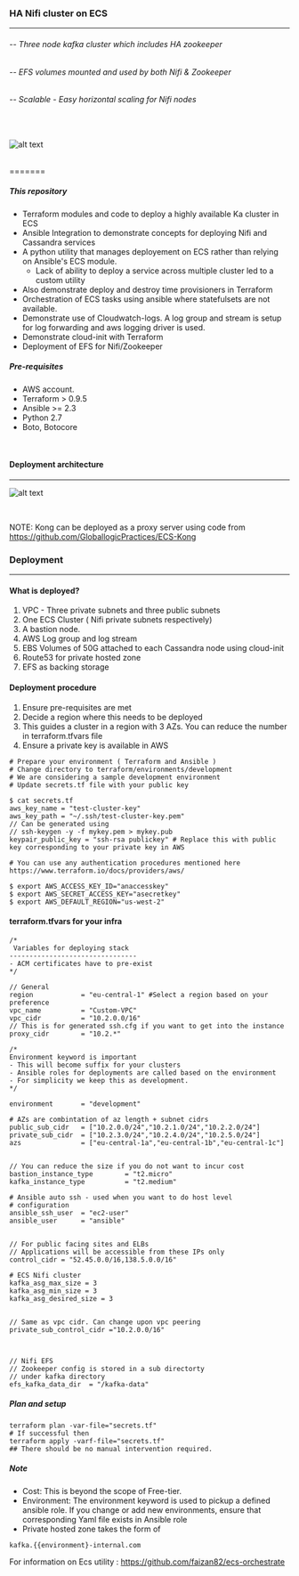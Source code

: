 ### HA Nifi cluster on ECS
---  


###### -- Three node kafka cluster which includes HA zookeeper
###### -- EFS volumes mounted and used by both Nifi & Zookeeper
###### -- Scalable - Easy horizontal scaling for Nifi nodes

<br />

![alt text](https://github.com/GloballogicPractices/ECS-Nifi/blob/master/images/kafka.png)

<br />
=======




##### This repository
- Terraform modules and code to deploy a highly available Ka cluster in ECS
- Ansible Integration to demonstrate concepts for deploying Nifi and Cassandra services
- A python utility that manages deployement on ECS rather than relying on Ansible's ECS module.
  -  Lack of ability to deploy a service across multiple cluster led to a custom utility
- Also demonstrate deploy and destroy time provisioners in Terraform
- Orchestration of ECS tasks using ansible where statefulsets are not available. 
- Demonstrate use of Cloudwatch-logs. A log group and stream is setup for log forwarding and aws logging driver is used.
- Demonstrate cloud-init with Terraform
- Deployment of EFS for Nifi/Zookeeper




##### Pre-requisites
- AWS account.
- Terraform > 0.9.5
- Ansible >= 2.3
- Python 2.7
- Boto, Botocore

<br />

#### Deployment architecture
---
![alt text](https://github.com/GloballogicPractices/ECS-Nifi/blob/master/images/kafka-on-ecs.png)


<br />

NOTE: Kong can be deployed as a proxy server using code from https://github.com/GloballogicPractices/ECS-Kong


### Deployment
---
#### What is deployed?
1. VPC - Three private subnets and three public subnets
2. One ECS Cluster ( Nifi private subnets respectively)
3. A bastion node.
4. AWS Log group and log stream
5. EBS Volumes of 50G attached to each Cassandra node using cloud-init
6. Route53 for private hosted zone
7. EFS as backing storage

#### Deployment procedure
1. Ensure pre-requisites are met
2. Decide a region where this needs to be deployed
3. This guides a cluster in a region with 3 AZs. You can reduce the number in terraform.tfvars file
4. Ensure a private key is available in AWS


```shell
# Prepare your environment ( Terraform and Ansible )
# Change directory to terraform/environments/development
# We are considering a sample development environment
# Update secrets.tf file with your public key

$ cat secrets.tf
aws_key_name = "test-cluster-key"
aws_key_path = "~/.ssh/test-cluster-key.pem"
// Can be generated using
// ssh-keygen -y -f mykey.pem > mykey.pub
keypair_public_key = "ssh-rsa publickey" # Replace this with public key corresponding to your private key in AWS

# You can use any authentication procedures mentioned here https://www.terraform.io/docs/providers/aws/

$ export AWS_ACCESS_KEY_ID="anaccesskey"
$ export AWS_SECRET_ACCESS_KEY="asecretkey"
$ export AWS_DEFAULT_REGION="us-west-2"

```

#### terraform.tfvars for your infra

```shell
/*
 Variables for deploying stack
--------------------------------
- ACM certificates have to pre-exist
*/

// General
region            = "eu-central-1" #Select a region based on your preference
vpc_name          = "Custom-VPC"
vpc_cidr          = "10.2.0.0/16"
// This is for generated ssh.cfg if you want to get into the instance
proxy_cidr        = "10.2.*"

/*
Environment keyword is important
- This will become suffix for your clusters
- Ansible roles for deployments are called based on the environment
- For simplicity we keep this as development.
*/

environment       = "development"

# AZs are combintation of az length + subnet cidrs
public_sub_cidr   = ["10.2.0.0/24","10.2.1.0/24","10.2.2.0/24"]
private_sub_cidr  = ["10.2.3.0/24","10.2.4.0/24","10.2.5.0/24"]
azs               = ["eu-central-1a","eu-central-1b","eu-central-1c"]


// You can reduce the size if you do not want to incur cost
bastion_instance_type        = "t2.micro"
kafka_instance_type          = "t2.medium"

# Ansible auto ssh - used when you want to do host level
# configuration
ansible_ssh_user  = "ec2-user"
ansible_user      = "ansible"


// For public facing sites and ELBs
// Applications will be accessible from these IPs only
control_cidr = "52.45.0.0/16,138.5.0.0/16"

# ECS Nifi cluster
kafka_asg_max_size = 3
kafka_asg_min_size = 3
kafka_asg_desired_size = 3


// Same as vpc cidr. Can change upon vpc peering
private_sub_control_cidr ="10.2.0.0/16"



// Nifi EFS
// Zookeeper config is stored in a sub directorty
// under kafka directory
efs_kafka_data_dir  = "/kafka-data"

```


##### Plan and setup
```shell
terraform plan -var-file="secrets.tf"
# If successful then
terraform apply -varf-file="secrets.tf"
## There should be no manual intervention required.
```


##### Note
- Cost: This is beyond the scope of Free-tier.
- Environment: The environment keyword is used to pickup a defined ansible role. If you change or add new environments, ensure that corresponding Yaml file exists in Ansible role
- Private hosted zone takes the form of 
```shell
kafka.{{environment}-internal.com
```
For information on Ecs utility : https://github.com/faizan82/ecs-orchestrate
